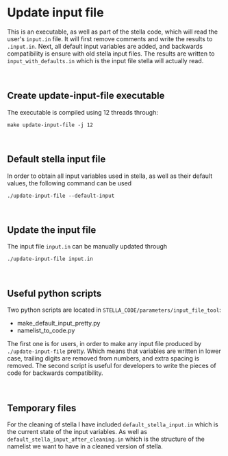 
# Update input file

This is an executable, as well as part of the stella code, which will read the user's `input.in` file. It will first remove comments and write the results to `.input.in`. Next, all default input variables are added, and backwards compatibility is ensure with old stella input files. The results are written to `input_with_defaults.in` which is the input file stella will actually read.

<br>

## Create update-input-file executable

The executable is compiled using 12 threads through:
```
make update-input-file -j 12
```

<br>

## Default stella input file

In order to obtain all input variables used in stella, as well as their default values, the following command can be used
```
./update-input-file --default-input
```

<br>

## Update the input file

The input file `input.in` can be manually updated through
```
./update-input-file input.in
```

<br>

## Useful python scripts

Two python scripts are located in `STELLA_CODE/parameters/input_file_tool`:

- make_default_input_pretty.py
- namelist_to_code.py

The first one is for users, in order to make any input file produced by `./update-input-file` pretty. Which means that variables are written in lower case, trailing digits are removed from numbers, and extra spacing is removed. The second script is useful for developers to write the pieces of code for backwards compatibility.

<br>

## Temporary files

For the cleaning of stella I have included `default_stella_input.in` which is the current state of the input variables. As well as `default_stella_input_after_cleaning.in` which is the structure of the namelist we want to have in a cleaned version of stella.
